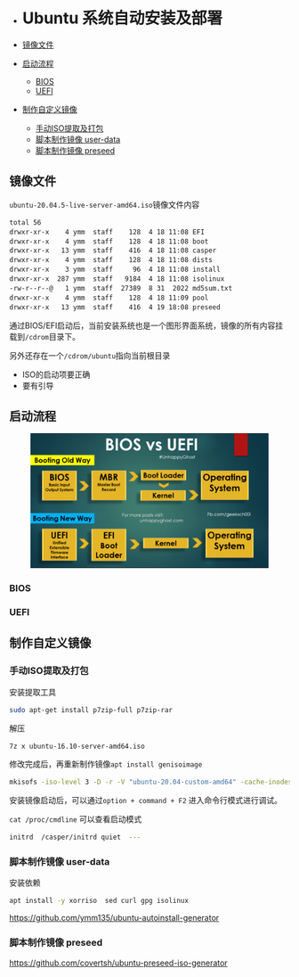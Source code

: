 - # Ubuntu 系统自动安装及部署

- [镜像文件](#镜像文件)
- [启动流程](#启动流程)
  - [BIOS](#bios)
  - [UEFI](#uefi)
- [制作自定义镜像](#制作自定义镜像)
  - [手动ISO提取及打包](#手动iso提取及打包)
  - [脚本制作镜像 user-data](#脚本制作镜像-user-data)
  - [脚本制作镜像 preseed](#脚本制作镜像-preseed)


## 镜像文件  
`ubuntu-20.04.5-live-server-amd64.iso`镜像文件内容  
```sh
total 56
drwxr-xr-x    4 ymm  staff    128  4 18 11:08 EFI
drwxr-xr-x    4 ymm  staff    128  4 18 11:08 boot
drwxr-xr-x   13 ymm  staff    416  4 18 11:08 casper
drwxr-xr-x    4 ymm  staff    128  4 18 11:08 dists
drwxr-xr-x    3 ymm  staff     96  4 18 11:08 install
drwxr-xr-x  287 ymm  staff   9184  4 18 11:08 isolinux
-rw-r--r--@   1 ymm  staff  27389  8 31  2022 md5sum.txt
drwxr-xr-x    4 ymm  staff    128  4 18 11:09 pool
drwxr-xr-x   13 ymm  staff    416  4 19 18:08 preseed
```

通过BIOS/EFI启动后，当前安装系统也是一个图形界面系统，镜像的所有内容挂载到`/cdrom`目录下。  

另外还存在一个`/cdrom/ubuntu`指向当前根目录  

- ISO的启动项要正确  
- 要有引导  

## 启动流程  


<div align=center>
  <img src="./../resources/images/devops/bios_vs_uefi.png" width="85%" ></img>
</div>

### BIOS 



### UEFI

## 制作自定义镜像  

### 手动ISO提取及打包  

安装提取工具
```sh
sudo apt-get install p7zip-full p7zip-rar 
```

解压
```sh
7z x ubuntu-16.10-server-amd64.iso
```


修改完成后，再重新制作镜像`apt install genisoimage`  
```sh
mkisofs -iso-level 3 -D -r -V "ubuntu-20.04-custom-amd64" -cache-inodes -J -l -b isolinux/isolinux.bin -c isolinux/boot.cat -no-emul-boot -boot-load-size 4 -boot-info-table -o ../custom.iso .
```

安装镜像启动后，可以通过`option + command + F2` 进入命令行模式进行调试。  

`cat /proc/cmdline` 可以查看启动模式  
```sh
initrd	/casper/initrd quiet  ---
```

### 脚本制作镜像 user-data  

安装依赖
```sh
apt install -y xorriso  sed curl gpg isolinux
```

https://github.com/ymm135/ubuntu-autoinstall-generator  

### 脚本制作镜像 preseed  

https://github.com/covertsh/ubuntu-preseed-iso-generator





